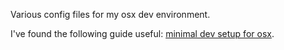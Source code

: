 Various config files for my osx dev environment.

I've found the following guide useful: [minimal dev setup for osx](http://blog.coldflake.com/posts/Minimal-Development-Setup-for-Mac-OS/).
